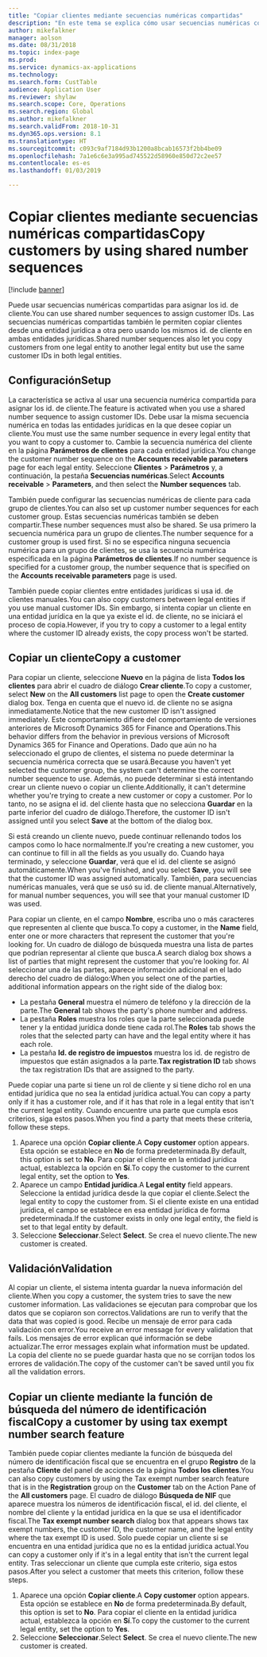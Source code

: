 ```yaml
---
title: "Copiar clientes mediante secuencias numéricas compartidas"
description: "En este tema se explica cómo usar secuencias numéricas compartidas para copiar un cliente en otra entidad jurídica pero conservando el mismo id. de cliente."
author: mikefalkner
manager: aolson
ms.date: 08/31/2018
ms.topic: index-page
ms.prod: 
ms.service: dynamics-ax-applications
ms.technology: 
ms.search.form: CustTable
audience: Application User
ms.reviewer: shylaw
ms.search.scope: Core, Operations
ms.search.region: Global
ms.author: mikefalkner
ms.search.validFrom: 2018-10-31
ms.dyn365.ops.version: 8.1
ms.translationtype: HT
ms.sourcegitcommit: c093c9af7184d93b1200a8bcab16573f2bb4be09
ms.openlocfilehash: 7a1e6c6e3a995ad745522d58960e850d72c2ee57
ms.contentlocale: es-es
ms.lasthandoff: 01/03/2019

---
```


# <a name="copy-customers-by-using-shared-number-sequences"></a><span data-ttu-id="f50cf-103">Copiar clientes mediante secuencias numéricas compartidas</span><span class="sxs-lookup"><span data-stu-id="f50cf-103">Copy customers by using shared number sequences</span></span>

[!include [banner](../includes/banner.md)]

<span data-ttu-id="f50cf-104">Puede usar secuencias numéricas compartidas para asignar los id. de cliente.</span><span class="sxs-lookup"><span data-stu-id="f50cf-104">You can use shared number sequences to assign customer IDs.</span></span> <span data-ttu-id="f50cf-105">Las secuencias numéricas compartidas también le permiten copiar clientes desde una entidad jurídica a otra pero usando los mismos id. de cliente en ambas entidades jurídicas.</span><span class="sxs-lookup"><span data-stu-id="f50cf-105">Shared number sequences also let you copy customers from one legal entity to another legal entity but use the same customer IDs in both legal entities.</span></span>

## <a name="setup"></a><span data-ttu-id="f50cf-106">Configuración</span><span class="sxs-lookup"><span data-stu-id="f50cf-106">Setup</span></span>

<span data-ttu-id="f50cf-107">La característica se activa al usar una secuencia numérica compartida para asignar los id. de cliente.</span><span class="sxs-lookup"><span data-stu-id="f50cf-107">The feature is activated when you use a shared number sequence to assign customer IDs.</span></span> <span data-ttu-id="f50cf-108">Debe usar la misma secuencia numérica en todas las entidades jurídicas en la que desee copiar un cliente.</span><span class="sxs-lookup"><span data-stu-id="f50cf-108">You must use the same number sequence in every legal entity that you want to copy a customer to.</span></span> <span data-ttu-id="f50cf-109">Cambie la secuencia numérica del cliente en la página **Parámetros de clientes** para cada entidad jurídica.</span><span class="sxs-lookup"><span data-stu-id="f50cf-109">You change the customer number sequence on the **Accounts receivable parameters** page for each legal entity.</span></span> <span data-ttu-id="f50cf-110">Seleccione **Clientes** \> **Parámetros** y, a continuación, la pestaña **Secuencias numéricas**.</span><span class="sxs-lookup"><span data-stu-id="f50cf-110">Select **Accounts receivable** \> **Parameters**, and then select the **Number sequences** tab.</span></span>

<span data-ttu-id="f50cf-111">También puede configurar las secuencias numéricas de cliente para cada grupo de clientes.</span><span class="sxs-lookup"><span data-stu-id="f50cf-111">You can also set up customer number sequences for each customer group.</span></span> <span data-ttu-id="f50cf-112">Estas secuencias numéricas también se deben compartir.</span><span class="sxs-lookup"><span data-stu-id="f50cf-112">These number sequences must also be shared.</span></span> <span data-ttu-id="f50cf-113">Se usa primero la secuencia numérica para un grupo de clientes.</span><span class="sxs-lookup"><span data-stu-id="f50cf-113">The number sequence for a customer group is used first.</span></span> <span data-ttu-id="f50cf-114">Si no se especifica ninguna secuencia numérica para un grupo de clientes, se usa la secuencia numérica especificada en la página **Parámetros de clientes**.</span><span class="sxs-lookup"><span data-stu-id="f50cf-114">If no number sequence is specified for a customer group, the number sequence that is specified on the **Accounts receivable parameters** page is used.</span></span>

<span data-ttu-id="f50cf-115">También puede copiar clientes entre entidades jurídicas si usa id. de clientes manuales.</span><span class="sxs-lookup"><span data-stu-id="f50cf-115">You can also copy customers between legal entities if you use manual customer IDs.</span></span> <span data-ttu-id="f50cf-116">Sin embargo, si intenta copiar un cliente en una entidad jurídica en la que ya existe el id. de cliente, no se iniciará el proceso de copia.</span><span class="sxs-lookup"><span data-stu-id="f50cf-116">However, if you try to copy a customer to a legal entity where the customer ID already exists, the copy process won't be started.</span></span>

## <a name="copy-a-customer"></a><span data-ttu-id="f50cf-117">Copiar un cliente</span><span class="sxs-lookup"><span data-stu-id="f50cf-117">Copy a customer</span></span>

<span data-ttu-id="f50cf-118">Para copiar un cliente, seleccione **Nuevo** en la página de lista **Todos los clientes** para abrir el cuadro de diálogo **Crear cliente**.</span><span class="sxs-lookup"><span data-stu-id="f50cf-118">To copy a customer, select **New** on the **All customers** list page to open the **Create customer** dialog box.</span></span> <span data-ttu-id="f50cf-119">Tenga en cuenta que el nuevo id. de cliente no se asigna inmediatamente.</span><span class="sxs-lookup"><span data-stu-id="f50cf-119">Notice that the new customer ID isn't assigned immediately.</span></span> <span data-ttu-id="f50cf-120">Este comportamiento difiere del comportamiento de versiones anteriores de Microsoft Dynamics 365 for Finance and Operations.</span><span class="sxs-lookup"><span data-stu-id="f50cf-120">This behavior differs from the behavior in previous versions of Microsoft Dynamics 365 for Finance and Operations.</span></span> <span data-ttu-id="f50cf-121">Dado que aún no ha seleccionado el grupo de clientes, el sistema no puede determinar la secuencia numérica correcta que se usará.</span><span class="sxs-lookup"><span data-stu-id="f50cf-121">Because you haven't yet selected the customer group, the system can't determine the correct number sequence to use.</span></span> <span data-ttu-id="f50cf-122">Además, no puede determinar si está intentando crear un cliente nuevo o copiar un cliente.</span><span class="sxs-lookup"><span data-stu-id="f50cf-122">Additionally, it can't determine whether you're trying to create a new customer or copy a customer.</span></span> <span data-ttu-id="f50cf-123">Por lo tanto, no se asigna el id. del cliente hasta que no selecciona **Guardar** en la parte inferior del cuadro de diálogo.</span><span class="sxs-lookup"><span data-stu-id="f50cf-123">Therefore, the customer ID isn't assigned until you select **Save** at the bottom of the dialog box.</span></span>

<span data-ttu-id="f50cf-124">Si está creando un cliente nuevo, puede continuar rellenando todos los campos como lo hace normalmente.</span><span class="sxs-lookup"><span data-stu-id="f50cf-124">If you're creating a new customer, you can continue to fill in all the fields as you usually do.</span></span> <span data-ttu-id="f50cf-125">Cuando haya terminado, y seleccione **Guardar**, verá que el id. del cliente se asignó automáticamente.</span><span class="sxs-lookup"><span data-stu-id="f50cf-125">When you've finished, and you select **Save**, you will see that the customer ID was assigned automatically.</span></span> <span data-ttu-id="f50cf-126">También, para secuencias numéricas manuales, verá que se usó su id. de cliente manual.</span><span class="sxs-lookup"><span data-stu-id="f50cf-126">Alternatively, for manual number sequences, you will see that your manual customer ID was used.</span></span>

<span data-ttu-id="f50cf-127">Para copiar un cliente, en el campo **Nombre**, escriba uno o más caracteres que representen al cliente que busca.</span><span class="sxs-lookup"><span data-stu-id="f50cf-127">To copy a customer, in the **Name** field, enter one or more characters that represent the customer that you're looking for.</span></span> <span data-ttu-id="f50cf-128">Un cuadro de diálogo de búsqueda muestra una lista de partes que podrían representar al cliente que busca.</span><span class="sxs-lookup"><span data-stu-id="f50cf-128">A search dialog box shows a list of parties that might represent the customer that you're looking for.</span></span> <span data-ttu-id="f50cf-129">Al seleccionar una de las partes, aparece información adicional en el lado derecho del cuadro de diálogo:</span><span class="sxs-lookup"><span data-stu-id="f50cf-129">When you select one of the parties, additional information appears on the right side of the dialog box:</span></span>

- <span data-ttu-id="f50cf-130">La pestaña **General** muestra el número de teléfono y la dirección de la parte.</span><span class="sxs-lookup"><span data-stu-id="f50cf-130">The **General** tab shows the party's phone number and address.</span></span>
- <span data-ttu-id="f50cf-131">La pestaña **Roles** muestra los roles que la parte seleccionada puede tener y la entidad jurídica donde tiene cada rol.</span><span class="sxs-lookup"><span data-stu-id="f50cf-131">The **Roles** tab shows the roles that the selected party can have and the legal entity where it has each role.</span></span>
- <span data-ttu-id="f50cf-132">La pestaña **Id. de registro de impuestos** muestra los id. de registro de impuestos que están asignados a la parte.</span><span class="sxs-lookup"><span data-stu-id="f50cf-132">**Tax registration ID** tab shows the tax registration IDs that are assigned to the party.</span></span>

<span data-ttu-id="f50cf-133">Puede copiar una parte si tiene un rol de cliente y si tiene dicho rol en una entidad jurídica que no sea la entidad jurídica actual.</span><span class="sxs-lookup"><span data-stu-id="f50cf-133">You can copy a party only if it has a customer role, and if it has that role in a legal entity that isn't the current legal entity.</span></span> <span data-ttu-id="f50cf-134">Cuando encuentre una parte que cumpla esos criterios, siga estos pasos.</span><span class="sxs-lookup"><span data-stu-id="f50cf-134">When you find a party that meets these criteria, follow these steps.</span></span>

1. <span data-ttu-id="f50cf-135">Aparece una opción **Copiar cliente**.</span><span class="sxs-lookup"><span data-stu-id="f50cf-135">A **Copy customer** option appears.</span></span> <span data-ttu-id="f50cf-136">Esta opción se establece en **No** de forma predeterminada.</span><span class="sxs-lookup"><span data-stu-id="f50cf-136">By default, this option is set to **No**.</span></span> <span data-ttu-id="f50cf-137">Para copiar el cliente en la entidad jurídica actual, establezca la opción en **Sí**.</span><span class="sxs-lookup"><span data-stu-id="f50cf-137">To copy the customer to the current legal entity, set the option to **Yes**.</span></span> 
2. <span data-ttu-id="f50cf-138">Aparece​ un campo **Entidad jurídica**.</span><span class="sxs-lookup"><span data-stu-id="f50cf-138">A **Legal entity** field appears.</span></span> <span data-ttu-id="f50cf-139">Seleccione la entidad jurídica desde la que copiar el cliente.</span><span class="sxs-lookup"><span data-stu-id="f50cf-139">Select the legal entity to copy the customer from.</span></span> <span data-ttu-id="f50cf-140">Si el cliente existe en una entidad jurídica, el campo se establece en esa entidad jurídica de forma predeterminada.</span><span class="sxs-lookup"><span data-stu-id="f50cf-140">If the customer exists in only one legal entity, the field is set to that legal entity by default.</span></span>
3. <span data-ttu-id="f50cf-141">Seleccione **Seleccionar**.</span><span class="sxs-lookup"><span data-stu-id="f50cf-141">Select **Select**.</span></span> <span data-ttu-id="f50cf-142">Se crea el nuevo cliente.</span><span class="sxs-lookup"><span data-stu-id="f50cf-142">The new customer is created.</span></span>

## <a name="validation"></a><span data-ttu-id="f50cf-143">Validación</span><span class="sxs-lookup"><span data-stu-id="f50cf-143">Validation</span></span>

<span data-ttu-id="f50cf-144">Al copiar un cliente, el sistema intenta guardar la nueva información del cliente.</span><span class="sxs-lookup"><span data-stu-id="f50cf-144">When you copy a customer, the system tries to save the new customer information.</span></span> <span data-ttu-id="f50cf-145">Las validaciones se ejecutan para comprobar que los datos que se copiaron son correctos.</span><span class="sxs-lookup"><span data-stu-id="f50cf-145">Validations are run to verify that the data that was copied is good.</span></span> <span data-ttu-id="f50cf-146">Recibe un mensaje de error para cada validación con error.</span><span class="sxs-lookup"><span data-stu-id="f50cf-146">You receive an error message for every validation that fails.</span></span> <span data-ttu-id="f50cf-147">Los mensajes de error explican qué información se debe actualizar.</span><span class="sxs-lookup"><span data-stu-id="f50cf-147">The error messages explain what information must be updated.</span></span> <span data-ttu-id="f50cf-148">La copia del cliente no se puede guardar hasta que no se corrijan todos los errores de validación.</span><span class="sxs-lookup"><span data-stu-id="f50cf-148">The copy of the customer can't be saved until you fix all the validation errors.</span></span>

## <a name="copy-a-customer-by-using-tax-exempt-number-search-feature"></a><span data-ttu-id="f50cf-149">Copiar un cliente mediante la función de búsqueda del número de identificación fiscal</span><span class="sxs-lookup"><span data-stu-id="f50cf-149">Copy a customer by using tax exempt number search feature</span></span>

<span data-ttu-id="f50cf-150">También puede copiar clientes mediante la función de búsqueda del número de identificación fiscal que se encuentra en el grupo **Registro** de la pestaña **Cliente** del panel de acciones de la página **Todos los clientes**.</span><span class="sxs-lookup"><span data-stu-id="f50cf-150">You can also copy customers by using the Tax exempt number search feature that is in the **Registration** group on the **Customer** tab on the Action Pane of the **All customers** page.</span></span> <span data-ttu-id="f50cf-151">El cuadro de diálogo **Búsqueda de NIF** que aparece muestra los números de identificación fiscal, el id. del cliente, el nombre del cliente y la entidad jurídica en la que se usa el identificador fiscal.</span><span class="sxs-lookup"><span data-stu-id="f50cf-151">The **Tax exempt number search** dialog box that appears shows tax exempt numbers, the customer ID, the customer name, and the legal entity where the tax exempt ID is used.</span></span> <span data-ttu-id="f50cf-152">Solo puede copiar un cliente si se encuentra en una entidad jurídica que no es la entidad jurídica actual.</span><span class="sxs-lookup"><span data-stu-id="f50cf-152">You can copy a customer only if it's in a legal entity that isn't the current legal entity.</span></span> <span data-ttu-id="f50cf-153">Tras seleccionar un cliente que cumpla este criterio, siga estos pasos.</span><span class="sxs-lookup"><span data-stu-id="f50cf-153">After you select a customer that meets this criterion, follow these steps.</span></span>

1. <span data-ttu-id="f50cf-154">Aparece una opción **Copiar cliente**.</span><span class="sxs-lookup"><span data-stu-id="f50cf-154">A **Copy customer** option appears.</span></span> <span data-ttu-id="f50cf-155">Esta opción se establece en **No** de forma predeterminada.</span><span class="sxs-lookup"><span data-stu-id="f50cf-155">By default, this option is set to **No**.</span></span> <span data-ttu-id="f50cf-156">Para copiar el cliente en la entidad jurídica actual, establezca la opción en **Sí**.</span><span class="sxs-lookup"><span data-stu-id="f50cf-156">To copy the customer to the current legal entity, set the option to **Yes**.</span></span> 
2. <span data-ttu-id="f50cf-157">Seleccione **Seleccionar**.</span><span class="sxs-lookup"><span data-stu-id="f50cf-157">Select **Select**.</span></span> <span data-ttu-id="f50cf-158">Se crea el nuevo cliente.</span><span class="sxs-lookup"><span data-stu-id="f50cf-158">The new customer is created.</span></span>

